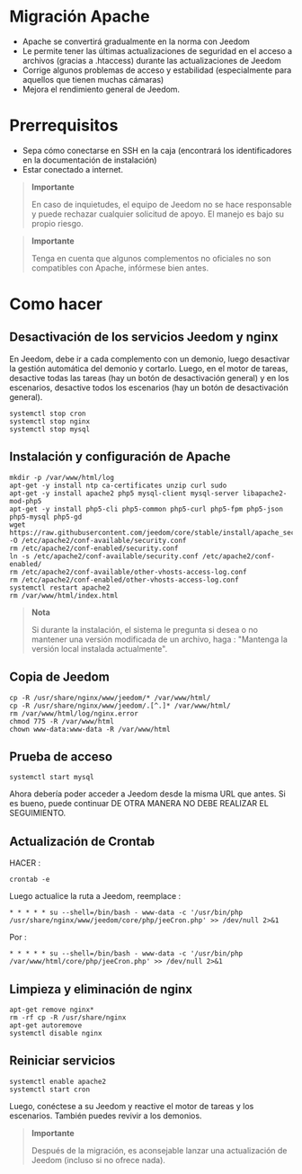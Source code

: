 # Migración Apache

-   Apache se convertirá gradualmente en la norma con Jeedom
-   Le permite tener las últimas actualizaciones de seguridad en el acceso a archivos (gracias a .htaccess) durante las actualizaciones de Jeedom
-   Corrige algunos problemas de acceso y estabilidad (especialmente para aquellos que tienen muchas cámaras)
-   Mejora el rendimiento general de Jeedom.

# Prerrequisitos

-   Sepa cómo conectarse en SSH en la caja (encontrará los identificadores en la documentación de instalación)
-   Estar conectado a internet.

> **Importante**
>
> En caso de inquietudes, el equipo de Jeedom no se hace responsable y puede rechazar cualquier solicitud de apoyo. El manejo es bajo su propio riesgo.

> **Importante**
>
> Tenga en cuenta que algunos complementos no oficiales no son compatibles con Apache, infórmese bien antes.

# Como hacer

## Desactivación de los servicios Jeedom y nginx

En Jeedom, debe ir a cada complemento con un demonio, luego desactivar la gestión automática del demonio y cortarlo. Luego, en el motor de tareas, desactive todas las tareas (hay un botón de desactivación general) y en los escenarios, desactive todos los escenarios (hay un botón de desactivación general).

````
systemctl stop cron
systemctl stop nginx
systemctl stop mysql
````

## Instalación y configuración de Apache

````
mkdir -p /var/www/html/log
apt-get -y install ntp ca-certificates unzip curl sudo
apt-get -y install apache2 php5 mysql-client mysql-server libapache2-mod-php5
apt-get -y install php5-cli php5-common php5-curl php5-fpm php5-json php5-mysql php5-gd
wget https://raw.githubusercontent.com/jeedom/core/stable/install/apache_security -O /etc/apache2/conf-available/security.conf
rm /etc/apache2/conf-enabled/security.conf
ln -s /etc/apache2/conf-available/security.conf /etc/apache2/conf-enabled/
rm /etc/apache2/conf-available/other-vhosts-access-log.conf
rm /etc/apache2/conf-enabled/other-vhosts-access-log.conf
systemctl restart apache2
rm /var/www/html/index.html
````

> **Nota**
>
> Si durante la instalación, el sistema le pregunta si desea o no mantener una versión modificada de un archivo, haga : "Mantenga la versión local instalada actualmente".

## Copia de Jeedom

````
cp -R /usr/share/nginx/www/jeedom/* /var/www/html/
cp -R /usr/share/nginx/www/jeedom/.[^.]* /var/www/html/
rm /var/www/html/log/nginx.error
chmod 775 -R /var/www/html
chown www-data:www-data -R /var/www/html
````

## Prueba de acceso

``systemctl start mysql``

Ahora debería poder acceder a Jeedom desde la misma URL que antes. Si es bueno, puede continuar DE OTRA MANERA NO DEBE REALIZAR EL SEGUIMIENTO.

## Actualización de Crontab

HACER :

``crontab -e``

Luego actualice la ruta a Jeedom, reemplace :

``* * * * * su --shell=/bin/bash - www-data -c '/usr/bin/php /usr/share/nginx/www/jeedom/core/php/jeeCron.php' >> /dev/null 2>&1``

Por :

``* * * * * su --shell=/bin/bash - www-data -c '/usr/bin/php /var/www/html/core/php/jeeCron.php' >> /dev/null 2>&1``

## Limpieza y eliminación de nginx

````
apt-get remove nginx*
rm -rf cp -R /usr/share/nginx
apt-get autoremove
systemctl disable nginx
````

## Reiniciar servicios

````
systemctl enable apache2
systemctl start cron
````

Luego, conéctese a su Jeedom y reactive el motor de tareas y los escenarios. También puedes revivir a los demonios.

> **Importante**
>
> Después de la migración, es aconsejable lanzar una actualización de Jeedom (incluso si no ofrece nada).
